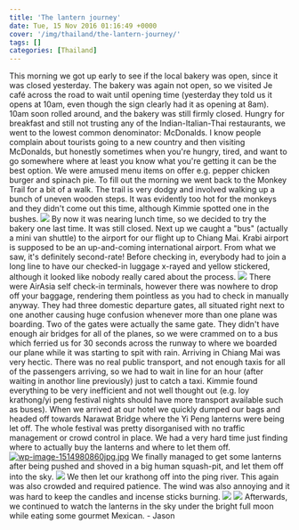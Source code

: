 ```yaml
---
title: 'The lantern journey'
date: Tue, 15 Nov 2016 01:16:49 +0000
cover: '/img/thailand/the-lantern-journey/'
tags: []
categories: [Thailand]
---
```


This morning we got up early to see if the local bakery was open, since it was closed yesterday. The bakery was again not open, so we visited Je café across the road to wait until opening time (yesterday they told us it opens at 10am, even though the sign clearly had it as opening at 8am). 10am soon rolled around, and the bakery was still firmly closed. Hungry for breakfast and still not trusting any of the Indian-Italian-Thai restaurants, we went to the lowest common denominator: McDonalds. I know people complain about tourists going to a new country and then visiting McDonalds, but honestly sometimes when you're hungry, tired, and want to go somewhere where at least you know what you're getting it can be the best option. We were amused menu items on offer e.g. pepper chicken burger and spinach pie. To fill out the morning we went back to the Monkey Trail for a bit of a walk. The trail is very dodgy and involved walking up a bunch of uneven wooden steps. It was evidently too hot for the monkeys and they didn't come out this time, although Kimmie spotted one in the bushes. [![](http://jovialdragon.files.wordpress.com/2016/11/wp-image-1405938255jpg.jpg)](http://jovialdragon.files.wordpress.com/2016/11/wp-image-1405938255jpg.jpg) By now it was nearing lunch time, so we decided to try the bakery one last time. It was still closed. Next up we caught a "bus" (actually a mini van shuttle) to the airport for our flight up to Chiang Mai. Krabi airport is supposed to be an up-and-coming international airport. From what we saw, it's definitely second-rate! Before checking in, everybody had to join a long line to have our checked-in luggage x-rayed and yellow stickered, although it looked like nobody really cared about the process. [![](http://jovialdragon.files.wordpress.com/2016/11/wp-image-961333089jpg.jpg)](http://jovialdragon.files.wordpress.com/2016/11/wp-image-961333089jpg.jpg) There were AirAsia self check-in terminals, however there was nowhere to drop off your baggage, rendering them pointless as you had to check in manually anyway. They had three domestic departure gates, all situated right next to one another causing huge confusion whenever more than one plane was boarding. Two of the gates were actually the same gate. They didn't have enough air bridges for all of the planes, so we were crammed on to a bus which ferried us for 30 seconds across the runway to where we boarded our plane while it was starting to spit with rain. Arriving in Chiang Mai was very hectic. There was no real public transport, and not enough taxis for all of the passengers arriving, so we had to wait in line for an hour (after waiting in anothor line previously) just to catch a taxi. Kimmie found everything to be very inefficient and not well thought out (e.g. loy krathong/yi peng festival nights should have more transport available such as buses). When we arrived at our hotel we quickly dumped our bags and headed off towards Narawat Bridge where the Yi Peng lanterns were being let off. The whole festival was pretty disorganised with no traffic management or crowd control in place. We had a very hard time just finding where to actually buy the lanterns and where to let them off. [![wp-image-1514980860jpg.jpg](https://wordpress.com/5cd70c21-9416-4f18-a566-af64555debfc)](http://jovialdragon.files.wordpress.com/2016/11/wp-image-1514980860jpg.jpg) We finally managed to get some lanterns after being pushed and shoved in a big human squash-pit, and let them off into the sky. [![](http://jovialdragon.files.wordpress.com/2016/11/wp-image-165888379jpg.jpg)](http://jovialdragon.files.wordpress.com/2016/11/wp-image-165888379jpg.jpg) We then let our krathong off into the ping river. This again was also crowded and required patience. The wind was also annoying and it was hard to keep the candles and incense sticks burning. [![](http://jovialdragon.files.wordpress.com/2016/11/wp-image-1523872937jpg.jpg)](http://jovialdragon.files.wordpress.com/2016/11/wp-image-1523872937jpg.jpg) [![](http://jovialdragon.files.wordpress.com/2016/11/wp-image-331710837jpg.jpg)](http://jovialdragon.files.wordpress.com/2016/11/wp-image-331710837jpg.jpg) Afterwards, we continued to watch the lanterns in the sky under the bright full moon while eating some gourmet Mexican. - Jason